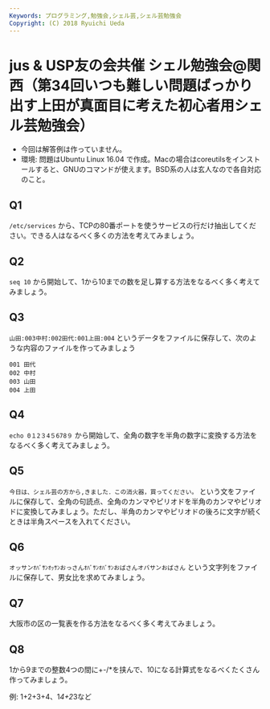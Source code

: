 ```yaml
---
Keywords: プログラミング,勉強会,シェル芸,シェル芸勉強会
Copyright: (C) 2018 Ryuichi Ueda
---
```


# jus & USP友の会共催 シェル勉強会@関西（第34回いつも難しい問題ばっかり出す上田が真面目に考えた初心者用シェル芸勉強会）

* 今回は解答例は作っていません。
* 環境: 問題はUbuntu Linux 16.04 で作成。Macの場合はcoreutilsをインストールすると、GNUのコマンドが使えます。BSD系の人は玄人なので各自対応のこと。

## Q1 

`/etc/services` から、TCPの80番ポートを使うサービスの行だけ抽出してください。できる人はなるべく多くの方法を考えてみましょう。

## Q2

`seq 10` から開始して、1から10までの数を足し算する方法をなるべく多く考えてみましょう。

## Q3

`山田:003中村:002田代:001上田:004` というデータをファイルに保存して、次のような内容のファイルを作ってみましょう

```
001 田代
002 中村
003 山田
004 上田
```

## Q4

`echo 0１2３4５678９` から開始して、全角の数字を半角の数字に変換する方法をなるべく多く考えてみましょう。

## Q5

`今日は、シェル芸の方から,きました．この消火器，買ってください。` という文をファイルに保存して、全角の句読点、全角のカンマやピリオドを半角のカンマやピリオドに変換してみましょう。ただし、半角のカンマやピリオドの後ろに文字が続くときは半角スペースを入れてください。


## Q6

`オッサンｵﾊﾞｻﾝｵｯｻﾝおっさんｵﾊﾞｻﾝｵﾊﾞｻﾝおばさんオバサンおばさん` という文字列をファイルに保存して、男女比を求めてみましょう。

## Q7

大阪市の区の一覧表を作る方法をなるべく多く考えてみましょう。

## Q8

1から9までの整数4つの間に+-/*を挟んで、10になる計算式をなるべくたくさん作ってみましょう。

例: 1+2+3+4、1*4+2*3など


